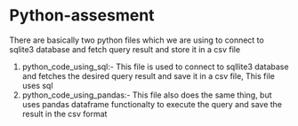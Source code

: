# Python-assesment

There are basically two python files which we are using to connect to sqlite3 database and fetch query result and store it in a csv file

1. python_code_using_sql:- This file is used to connect to sqllite3 database and fetches the desired query result and save it in a csv file, This file uses sql
2. python_code_using_pandas:- This file also does the same thing, but uses pandas dataframe functionalty to execute the query and save the result in the csv format
